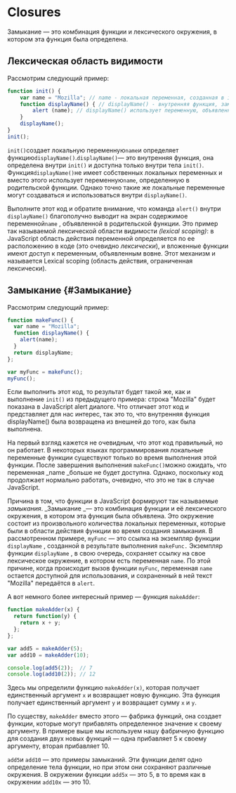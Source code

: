 # Closures

Замыкание — это комбинация функции и лексического окружения, в котором эта функция была определена.

## Лексическая область видимости

Рассмотрим следующий пример:

```javascript
function init() {
    var name = "Mozilla"; // name - локальная переменная, созданная в init
    function displayName() { // displayName() - внутренняя функция, замыкание
        alert (name); // displayName() использует переменную, объявленную в родительской функции    
    }
    displayName();    
}
init();
```

`init()`создает локальную переменную`name`и определяет функцию`displayName()`.`displayName()`— это внутренняя функция, она определена внутри `init()` и доступна только внутри тела `init()`. Функция`displayName()`не имеет собственных локальных переменных и вместо этого использует переменную`name`, определенную в родительской функции. Однако точно такие же локальные переменные могут создаваться и использоваться внутри `displayName()`.

Выполните этот код и обратите внимание, что команда `alert()` внутри `displayName()` благополучно выводит на экран содержимое переменной`name` , объявленной в родительской функции. Это пример так называемой лексической области видимости _\(lexical scoping\)_: в JavaScript область действия переменной определяется по ее расположению в коде \(это очевидно _лексически_\), и вложенные функции имеют доступ к переменным, объявленным вовне. Этот механизм и называется Lexical scoping \(область действия, ограниченная лексически\).

## Замыкание {#Замыкание}

Рассмотрим следующий пример:

```javascript
function makeFunc() {
  var name = "Mozilla";
  function displayName() {
    alert(name);
  }
  return displayName;
};

var myFunc = makeFunc();
myFunc();
```

Если выполнить этот код, то результат будет такой же, как и выполнение `init()` из предыдущего примера: строка "Mozilla" будет показана в JavaScript alert диалоге. Что отличает этот код и представляет для нас интерес, так это то, что внутренняя функция displayName\(\) была возвращена из внешней до того, как была выполнена.

На первый взгляд кажется не очевидным, что этот код правильный, но он работает. В некоторых языках программирования локальные переменные функции существуют только во время выполнения этой функции. После завершения выполнения `makeFunc()`можно ожидать, что переменная _name _больше не будет доступна. Однако, поскольку код продолжает нормально работать, очевидно, что это не так в случае JavaScript.

Причина в том, что функции в JavaScript формируют так называемые _замыкания_. _Замыкание _— это комбинация функции и её лексического окружения, в котором эта функция была объявлена. Это окружение состоит из произвольного количества локальных переменных, которые были в области действия функции во время создания замыкания. В рассмотренном примере, `myFunc` — это ссылка на экземпляр функции `displayName` , созданной в результате выполнения `makeFunc.` Экземпляр функции `displayName` , в свою очередь, сохраняет ссылку на свое лексическое окружение, в котором есть переменная `name`. По этой причине, когда происходит вызов функции `myFunc`, переменная `name` остается доступной для использования, и сохраненный в ней текст "Mozilla" передаётся в `alert`.

А вот немного более интересный пример — функция `makeAdder`:

```javascript
function makeAdder(x) {
  return function(y) {
    return x + y;
  };
};

var add5 = makeAdder(5);
var add10 = makeAdder(10);

console.log(add5(2));  // 7
console.log(add10(2)); // 12
```

Здесь мы определили функцию `makeAdder(x)`, которая получает единственный аргумент `x` и возвращает новую функцию. Эта функция получает единственный аргумент `y` и возвращает сумму `x` и `y`.

По существу, `makeAdder` вместо этого — фабрика функций, она создает функции, которые могут прибавлять определенное значение к своему аргументу. В примере выше мы используем нашу фабричную функцию для создания двух новых функций — одна прибавляет 5 к своему аргументу, вторая прибавляет 10.

`add5`и `add10` — это примеры замыканий. Эти функции делят одно определение тела функции, но при этом они сохраняют различные окружения. В окружении функции `add5x` — это 5, в то время как в окружении `add10x` — это 10.

